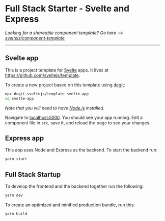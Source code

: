 # Full Stack Starter - Svelte and Express

*Looking for a shareable component template? Go here --> [sveltejs/component-template](https://github.com/sveltejs/component-template)*

---

## Svelte app

This is a project template for [Svelte](https://svelte.dev) apps. It lives at https://github.com/sveltejs/template.

To create a new project based on this template using [degit](https://github.com/Rich-Harris/degit):

```bash
npx degit sveltejs/template svelte-app
cd svelte-app
```

*Note that you will need to have [Node.js](https://nodejs.org) installed.*


Navigate to [localhost:5000](http://localhost:5000). You should see your app running. Edit a component file in `src`, save it, and reload the page to see your changes.

## Express app

This app uses Node and Express as the backend. To start the backend run:

```bash
yarn start
```

## Full Stack Startup

To develop the frontend and the backend together run the following:

```bash
yarn dev
```

To create an optimized and minified production bundle, run this:
```bash
yarn build
```


